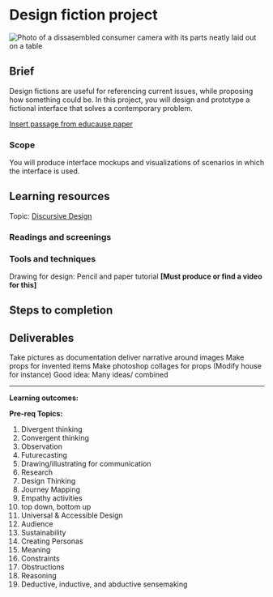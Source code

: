 # Design fiction project
![Photo of a dissasembled consumer camera with its parts neatly laid out on a table](https://unsplash.it/3000/1500?image=36)
## Brief

Design fictions are useful for referencing current issues, while proposing how something could be. In this project, you will design and prototype a fictional interface that solves a contemporary problem.

[Insert passage from educause paper](http://files.eric.ed.gov/fulltext/EJ1043438.pdf)

### Scope
You will produce interface mockups and visualizations of scenarios in which the interface is used.


## Learning resources

Topic: [Discursive Design](../topics/discursive_design.md)

### Readings and screenings

### Tools and techniques

Drawing for design: Pencil and paper tutorial **[Must produce or find a video for this]**

## Steps to completion

## Deliverables

Take pictures as documentation
deliver narrative around images
Make props for invented items
Make photoshop collages for props
(Modify house for instance)
Good idea: Many ideas/ combined 

---

**Learning outcomes:**



**Pre-req Topics:**
1. Divergent thinking
2. Convergent thinking
3. Observation
4. Futurecasting
5. Drawing/illustrating for communication
6. Research
7. Design Thinking
8. Journey Mapping
9. Empathy activities
10. top down, bottom up
11. Universal & Accessible Design
12. Audience
13. Sustainability
14. Creating Personas
15. Meaning
16. Constraints
17. Obstructions
18. Reasoning
19. Deductive, inductive, and abductive sensemaking

